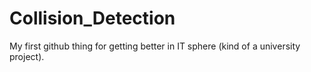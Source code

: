 # Collision_Detection
My first github thing for getting better in IT sphere (kind of a university project).
